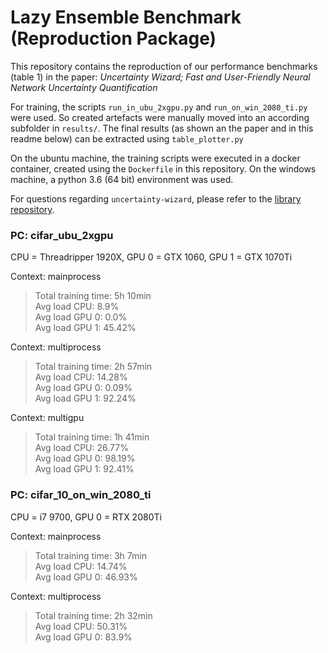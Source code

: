 # Lazy Ensemble Benchmark (Reproduction Package)

This repository contains the reproduction of our performance benchmarks (table 1)
in the paper: *Uncertainty Wizard; Fast and User-Friendly Neural Network Uncertainty Quantification*

For training, the scripts `run_in_ubu_2xgpu.py` and `run_on_win_2080_ti.py` were used.
So created artefacts were manually moved into an according subfolder in `results/`.
The final results (as shown an the paper and in this readme below) can be extracted using `table_plotter.py`

On the ubuntu machine, the training scripts were executed in a docker container, created using the `Dockerfile`
in this repository.
On the windows machine, a python 3.6 (64 bit) environment was used.

For questions regarding `uncertainty-wizard`, please refer to the 
[library repository](https://github.com/testingautomated-usi/uncertainty-wizard).

### PC: cifar_ubu_2xgpu
CPU = Threadripper 1920X, GPU 0 = GTX 1060, GPU 1 = GTX 1070Ti


Context: mainprocess
>	Total training time: 5h 10min<br>
>	Avg load CPU: 8.9%<br>
>	Avg load GPU 0: 0.0%<br>
>	Avg load GPU 1: 45.42%<br>

Context: multiprocess
>	Total training time: 2h 57min<br>
>	Avg load CPU: 14.28%<br>
>	Avg load GPU 0: 0.09%<br>
>	Avg load GPU 1: 92.24%<br>

Context: multigpu
>	Total training time: 1h 41min<br>
>	Avg load CPU: 26.77%<br>
>	Avg load GPU 0: 98.19%<br>
>	Avg load GPU 1: 92.41%<br>



### PC: cifar_10_on_win_2080_ti
CPU = i7 9700, GPU 0 = RTX 2080Ti 

Context: mainprocess
>	Total training time: 3h 7min<br>
>	Avg load CPU: 14.74%<br>
>	Avg load GPU 0: 46.93%<br>

Context: multiprocess
>	Total training time: 2h 32min<br>
>	Avg load CPU: 50.31%<br>
>	Avg load GPU 0: 83.9%<br>



